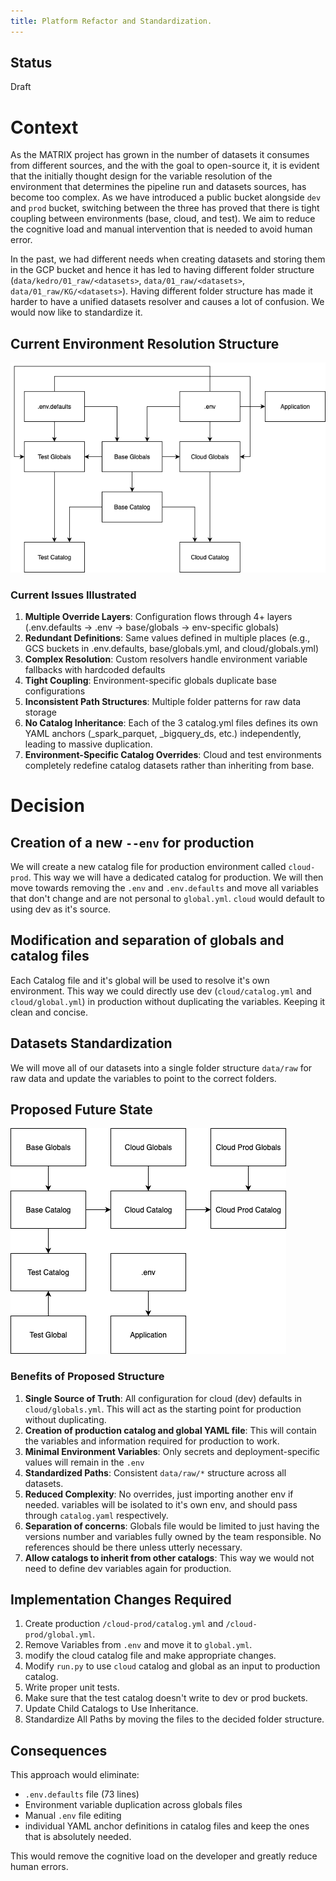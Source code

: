 ```yaml
---
title: Platform Refactor and Standardization.
---
```


Status
------
Draft

# Context

As the MATRIX project has grown in the number of datasets it consumes from different sources, and the with the goal to open-source it, it is evident that the initially thought design for the variable resolution of the environment that determines the pipeline run and datasets sources, has become too complex. As we have introduced a public bucket alongside `dev` and `prod` bucket, switching between the three has proved that there is tight coupling between environments (base, cloud, and test). We aim to reduce the cognitive load and manual intervention that is needed to avoid human error.

In the past, we had different needs when creating datasets and storing them in the GCP bucket and hence it has led to having different folder structure (`data/kedro/01_raw/<datasets>`, `data/01_raw/<datasets>`, `data/01_raw/KG/<datasets>`). Having different folder structure has made it harder to have a unified datasets resolver and causes a lot of confusion. We would now like to standardize it.

## Current Environment Resolution Structure

![Old Architecture](../assets/old%20architecture.drawio.png)

### Current Issues Illustrated

1. **Multiple Override Layers**: Configuration flows through 4+ layers (.env.defaults → .env → base/globals → env-specific globals)
2. **Redundant Definitions**: Same values defined in multiple places (e.g., GCS buckets in .env.defaults, base/globals.yml, and cloud/globals.yml)
3. **Complex Resolution**: Custom resolvers handle environment variable fallbacks with hardcoded defaults
4. **Tight Coupling**: Environment-specific globals duplicate base configurations
5. **Inconsistent Path Structures**: Multiple folder patterns for raw data storage
6. **No Catalog Inheritance**: Each of the 3 catalog.yml files defines its own YAML anchors (_spark_parquet, _bigquery_ds, etc.) independently, leading to massive duplication.
7. **Environment-Specific Catalog Overrides**: Cloud and test environments completely redefine catalog datasets rather than inheriting from base.

# Decision

## Creation of a new `--env` for production

We will create a new catalog file for production environment called `cloud-prod`. This way we will have a dedicated catalog for production. We will then move towards removing the `.env` and `.env.defaults` and move all variables that don't change and are not personal to `global.yml`. `cloud` would default to using dev as it's source.

## Modification and separation of globals and catalog files

Each Catalog file and it's global will be used to resolve it's own environment. This way we could directly use dev (`cloud/catalog.yml` and `cloud/global.yml`) in production without duplicating the variables. Keeping it clean and concise.

## Datasets Standardization

We will move all of our datasets into a single folder structure `data/raw` for raw data and update the variables to point to the correct folders.

## Proposed Future State

![New Architecture](../assets/new_architecture.drawio.png)

### Benefits of Proposed Structure

1. **Single Source of Truth**: All configuration for cloud (dev) defaults in `cloud/globals.yml`. This will act as the starting point for production without duplicating.
2. **Creation of production catalog and global YAML file**: This will contain the variables and information required for production to work.
3. **Minimal Environment Variables**: Only secrets and deployment-specific values will remain in the `.env`
4. **Standardized Paths**: Consistent `data/raw/*` structure across all datasets.
5. **Reduced Complexity**: No overrides, just importing another env if needed. variables will be isolated to it's own env, and should pass through `catalog.yaml` respectively.
6. **Separation of concerns**: Globals file would be limited to just having the versions number and variables fully owned by the team responsible. No references should be there unless utterly necessary.
7. **Allow catalogs to inherit from other catalogs**: This way we would not need to define dev variables again for production.

## Implementation Changes Required

1. Create production `/cloud-prod/catalog.yml` and `/cloud-prod/global.yml`.
2. Remove Variables from `.env` and move it to `global.yml`.
3. modify the cloud catalog file and make appropriate changes.
4. Modify `run.py` to use `cloud` catalog and global as an input to production catalog.
5. Write proper unit tests.
6. Make sure that the test catalog doesn't write to dev or prod buckets.
7. Update Child Catalogs to Use Inheritance.
8. Standardize All Paths by moving the files to the decided folder structure.

## Consequences

This approach would eliminate:
- `.env.defaults` file (73 lines)
- Environment variable duplication across globals files
- Manual `.env` file editing
- individual YAML anchor definitions in catalog files and keep the ones that is absolutely needed.

This would remove the cognitive load on the developer and greatly reduce human errors.